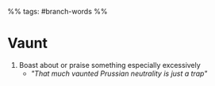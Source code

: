 %% tags: #branch-words %%
# Vaunt
1. Boast about or praise something especially excessively
	- *"That much vaunted Prussian neutrality is just a trap"*

